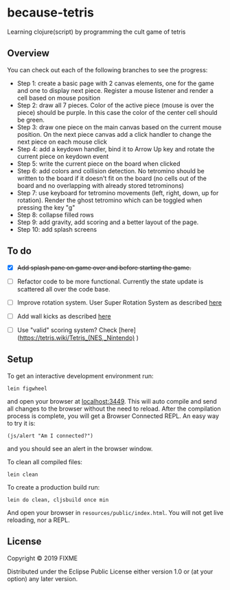 # because-tetris

Learning clojure(script) by programming the cult game of tetris

## Overview

You can check out each of the following branches to see the progress:


- Step 1: create a basic page with 2 canvas elements, one for the game and one to display next piece. Register a mouse listener and render a cell based on mouse position
- Step 2: draw all 7 pieces. Color of the active piece (mouse is over the piece) should be purple. In this case the color of the center cell should be green.
- Step 3: draw one piece on the main canvas based on the current mouse position. On the next piece canvas add a click handler to change the next piece on each mouse click
- Step 4: add a keydown handler, bind it to Arrow Up key and rotate the current piece on keydown event
- Step 5: write the current piece on the board when clicked
- Step 6: add colors and collision detection. No tetromino should be written to the board if it doesn't fit on the board (no cells out of the board and no overlapping with already stored tetrominons)
- Step 7: use keyboard for tetromino movements (left, right, down, up for rotation). Render the ghost tetromino which can be toggled when pressing the key "g"
- Step 8: collapse filled rows
- Step 9: add gravity, add scoring and a better layout of the page.
- Step 10: add splash screens

## To do

- [x] ~~Add splash pane on game over and before starting the game.~~
- [ ] Refactor code to be more functional. Currently the state update is scattered all over the code base. 
- [ ] Improve rotation system. User Super Rotation System as described [here](https://strategywiki.org/wiki/Tetris/Rotation_systems)
- [ ] Add wall kicks as described [here](https://strategywiki.org/wiki/Tetris/Rotation_systems)
- [ ] Use "valid" scoring system? Check [here] (https://tetris.wiki/Tetris_(NES,_Nintendo) )


## Setup

To get an interactive development environment run:

    lein figwheel

and open your browser at [localhost:3449](http://localhost:3449/).
This will auto compile and send all changes to the browser without the
need to reload. After the compilation process is complete, you will
get a Browser Connected REPL. An easy way to try it is:

    (js/alert "Am I connected?")

and you should see an alert in the browser window.

To clean all compiled files:

    lein clean

To create a production build run:

    lein do clean, cljsbuild once min

And open your browser in `resources/public/index.html`. You will not
get live reloading, nor a REPL. 

## License

Copyright © 2019 FIXME

Distributed under the Eclipse Public License either version 1.0 or (at your option) any later version.
